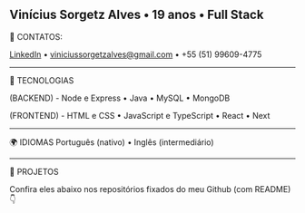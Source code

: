 Vinícius Sorgetz Alves • 19 anos • Full Stack
---
📧 CONTATOS:

[LinkedIn](https://www.linkedin.com/in/vinicius-sorgetz-alves-b4b895340/) • viniciussorgetzalves@gmail.com • +55 (51) 99609-4775

---
🚀 TECNOLOGIAS

(BACKEND) - Node e Express • Java • MySQL • MongoDB

(FRONTEND) - HTML e CSS • JavaScript e TypeScript • React • Next

---
🌍 IDIOMAS 
Português (nativo) • Inglês (intermediário)

---
📂 PROJETOS 

Confira eles abaixo nos repositórios fixados do meu Github (com README) 👇
